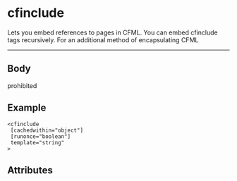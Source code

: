 # cfinclude


Lets you embed references to pages in CFML. You can embed cfinclude tags recursively.
  For an additional method of encapsulating CFML

---
## Body
prohibited

## Example
```
<cfinclude
 [cachedwithin="object"]
 [runonce="boolean"]
 template="string"
>
```
## Attributes
